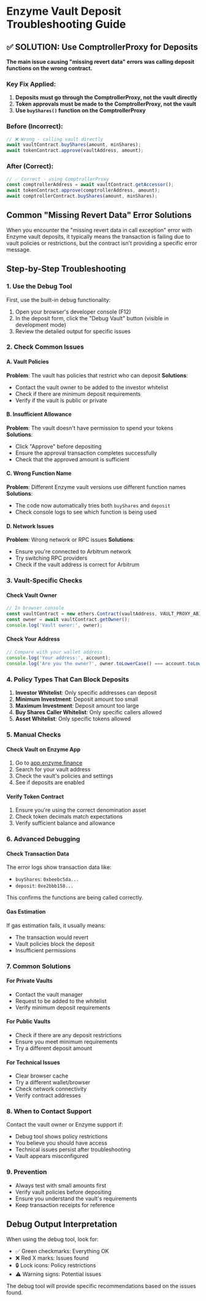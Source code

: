 # Enzyme Vault Deposit Troubleshooting Guide

## ✅ SOLUTION: Use ComptrollerProxy for Deposits

**The main issue causing "missing revert data" errors was calling deposit functions on the wrong contract.**

### Key Fix Applied:
1. **Deposits must go through the ComptrollerProxy, not the vault directly**
2. **Token approvals must be made to the ComptrollerProxy, not the vault**
3. **Use `buyShares()` function on the ComptrollerProxy**

### Before (Incorrect):
```javascript
// ❌ Wrong - calling vault directly
await vaultContract.buyShares(amount, minShares);
await tokenContract.approve(vaultAddress, amount);
```

### After (Correct):
```javascript
// ✅ Correct - using ComptrollerProxy
const comptrollerAddress = await vaultContract.getAccessor();
await tokenContract.approve(comptrollerAddress, amount);
await comptrollerContract.buyShares(amount, minShares);
```

## Common "Missing Revert Data" Error Solutions

When you encounter the "missing revert data in call exception" error with Enzyme vault deposits, it typically means the transaction is failing due to vault policies or restrictions, but the contract isn't providing a specific error message.

## Step-by-Step Troubleshooting

### 1. Use the Debug Tool
First, use the built-in debug functionality:
1. Open your browser's developer console (F12)
2. In the deposit form, click the "Debug Vault" button (visible in development mode)
3. Review the detailed output for specific issues

### 2. Check Common Issues

#### A. Vault Policies
**Problem**: The vault has policies that restrict who can deposit
**Solutions**:
- Contact the vault owner to be added to the investor whitelist
- Check if there are minimum deposit requirements
- Verify if the vault is public or private

#### B. Insufficient Allowance
**Problem**: The vault doesn't have permission to spend your tokens
**Solutions**:
- Click "Approve" before depositing
- Ensure the approval transaction completes successfully
- Check that the approved amount is sufficient

#### C. Wrong Function Name
**Problem**: Different Enzyme vault versions use different function names
**Solutions**:
- The code now automatically tries both `buyShares` and `deposit`
- Check console logs to see which function is being used

#### D. Network Issues
**Problem**: Wrong network or RPC issues
**Solutions**:
- Ensure you're connected to Arbitrum network
- Try switching RPC providers
- Check if the vault address is correct for Arbitrum

### 3. Vault-Specific Checks

#### Check Vault Owner
```javascript
// In browser console
const vaultContract = new ethers.Contract(vaultAddress, VAULT_PROXY_ABI, provider);
const owner = await vaultContract.getOwner();
console.log('Vault owner:', owner);
```

#### Check Your Address
```javascript
// Compare with your wallet address
console.log('Your address:', account);
console.log('Are you the owner?', owner.toLowerCase() === account.toLowerCase());
```

### 4. Policy Types That Can Block Deposits

1. **Investor Whitelist**: Only specific addresses can deposit
2. **Minimum Investment**: Deposit amount too small
3. **Maximum Investment**: Deposit amount too large
4. **Buy Shares Caller Whitelist**: Only specific callers allowed
5. **Asset Whitelist**: Only specific tokens allowed

### 5. Manual Checks

#### Check Vault on Enzyme App
1. Go to [app.enzyme.finance](https://app.enzyme.finance)
2. Search for your vault address
3. Check the vault's policies and settings
4. See if deposits are enabled

#### Verify Token Contract
1. Ensure you're using the correct denomination asset
2. Check token decimals match expectations
3. Verify sufficient balance and allowance

### 6. Advanced Debugging

#### Check Transaction Data
The error logs show transaction data like:
- `buyShares`: `0xbeebc5da...`
- `deposit`: `0xe2bbb158...`

This confirms the functions are being called correctly.

#### Gas Estimation
If gas estimation fails, it usually means:
- The transaction would revert
- Vault policies block the deposit
- Insufficient permissions

### 7. Common Solutions

#### For Private Vaults
- Contact the vault manager
- Request to be added to the whitelist
- Verify minimum deposit requirements

#### For Public Vaults
- Check if there are any deposit restrictions
- Ensure you meet minimum requirements
- Try a different deposit amount

#### For Technical Issues
- Clear browser cache
- Try a different wallet/browser
- Check network connectivity
- Verify contract addresses

### 8. When to Contact Support

Contact the vault owner or Enzyme support if:
- Debug tool shows policy restrictions
- You believe you should have access
- Technical issues persist after troubleshooting
- Vault appears misconfigured

### 9. Prevention

- Always test with small amounts first
- Verify vault policies before depositing
- Ensure you understand the vault's requirements
- Keep transaction receipts for reference

## Debug Output Interpretation

When using the debug tool, look for:
- ✅ Green checkmarks: Everything OK
- ❌ Red X marks: Issues found
- 🔒 Lock icons: Policy restrictions
- ⚠️ Warning signs: Potential issues

The debug tool will provide specific recommendations based on the issues found. 